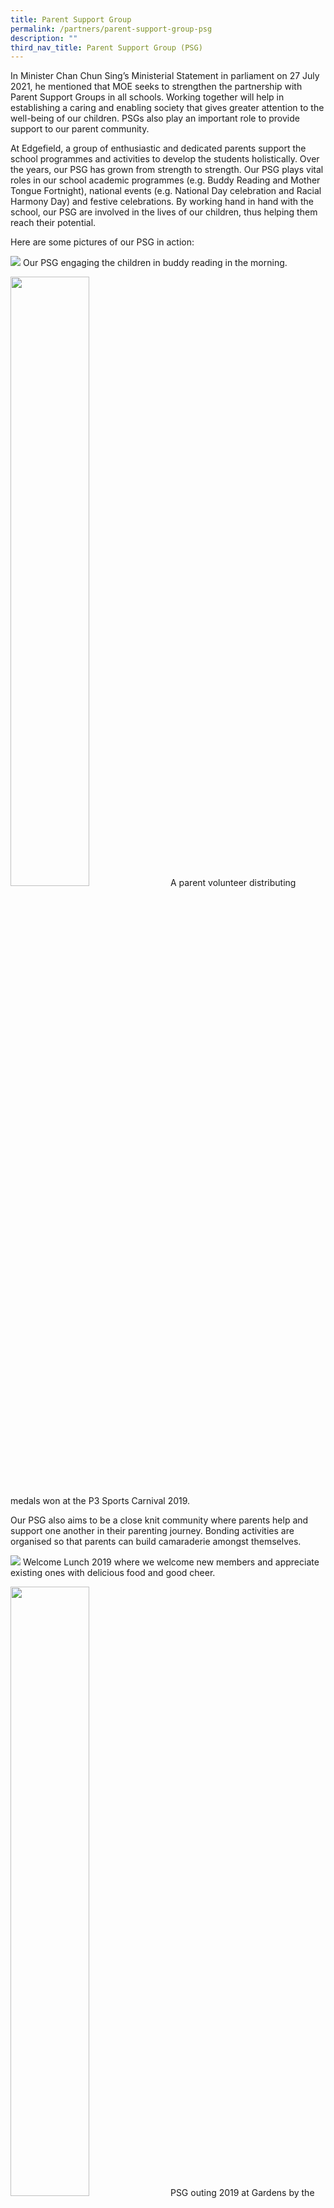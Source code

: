 ```yaml
---
title: Parent Support Group
permalink: /partners/parent-support-group-psg
description: ""
third_nav_title: Parent Support Group (PSG)
---
```

In Minister Chan Chun Sing’s Ministerial Statement in parliament on 27 July 2021, he mentioned that MOE seeks to strengthen the partnership with Parent Support Groups in all schools. Working together will help in establishing a caring and enabling society that gives greater attention to the well-being of our children. PSGs also play an important role to provide support to our parent community. 

At Edgefield, a group of enthusiastic and dedicated parents support the school programmes and activities to develop the students holistically. Over the years, our PSG has grown from strength to strength. Our PSG plays vital roles in our school academic programmes (e.g. Buddy Reading and Mother Tongue Fortnight), national events (e.g. National Day celebration and Racial Harmony Day) and festive celebrations. By working hand in hand with the school, our PSG are involved in the lives of our children, thus helping them reach their potential.

Here are some pictures of our PSG in action:

![](/images/PSG1.jpeg)
Our PSG engaging the children in buddy reading in the morning.

<img src="/images/PSG2.jpeg" 
     style="width:50%">
A parent volunteer distributing medals won at the P3 Sports Carnival 2019.

Our PSG also aims to be a close knit community where parents help and support one another in their parenting journey. Bonding activities are organised so that parents can build camaraderie amongst themselves.

![](/images/PSG3.jpeg)
Welcome Lunch 2019 where we welcome new members and appreciate existing ones with delicious food and good cheer.

<img src="/images/PSG4.jpeg" 
     style="width:50%">
PSG outing 2019 at Gardens by the Bay.

![](/images/PSG5.jpeg)
Despite new challenges, we continued to welcome new members onboard and bonded over our Welcome Lunch 2021.

![](/images/PSG6.jpeg)
PSG Bonding 2021 where parents made their very own key fobs and coin pouches at an online leather crafting workshop.

The support of all parents as partners in education is important in ensuring that our children are developed to their fullest potential. We encourage all parents to be actively involved in the school activities and we welcome all on board.   

Please click [here](https://forms.gle/Ag6Bi8gabeHzFfYU9) to sign up to join our parent support group.

![](/images/PSG7.jpeg)
![](/images/PSG8.jpeg)
![](/images/PSG9.jpeg)
![](/images/PSG10.jpeg)
![](/images/PSG11.jpeg)